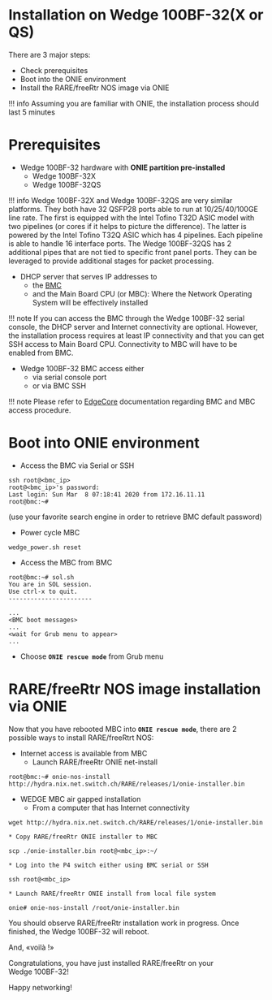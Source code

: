 # **Installation on Wedge 100BF-32(X or QS)**

There are 3 major steps:

* Check prerequisites
* Boot into the ONIE environment
* Install the RARE/freeRtr NOS image via ONIE

!!! info
    Assuming you are familiar with ONIE, the installation process should last 5 minutes

# Prerequisites
* Wedge 100BF-32 hardware with **ONIE partition pre-installed**
    * Wedge 100BF-32X
    * Wedge 100BF-32QS

!!! info
    Wedge 100BF-32X and Wedge 100BF-32QS are very similar platforms. They both have 32 QSFP28 ports able to run at 10/25/40/100GE line rate. The first is equipped with the Intel Tofino T32D ASIC model with two pipelines (or cores if it helps to picture the difference). The latter is powered by the Intel Tofino T32Q ASIC which has 4 pipelines. Each pipeline is able to handle 16 interface ports. The Wedge 100BF-32QS has 2 additional pipes that are not tied to specific front panel ports. They can be leveraged to provide additional stages for packet processing.

* DHCP server that serves IP addresses to
    * the [BMC](https://en.wikipedia.org/wiki/Baseboard_Management_Controller)
    * and the Main Board CPU (or MBC): Where the Network Operating System will be effectively installed

!!! note
    If you can access the BMC through the Wedge 100BF-32 serial console, the DHCP server and Internet connectivity are optional. However, the installation process requires at least IP connectivity and that you can get SSH access to Main Board CPU. Connectivity to MBC will have to be enabled from BMC.

* Wedge 100BF-32 BMC access either
    * via serial console port
    * or via BMC SSH

!!! note
    Please refer to [EdgeCore](https://www.edge-core.com/) documentation regarding BMC and MBC access procedure.

# Boot into ONIE environment

* Access the BMC via Serial or SSH
```
ssh root@<bmc_ip>
root@<bmc_ip>'s password:
Last login: Sun Mar  8 07:18:41 2020 from 172.16.11.11
root@bmc:~#
```
(use your favorite search engine in order to retrieve BMC default password)
* Power cycle MBC
```
wedge_power.sh reset
```

* Access the MBC from BMC
```
root@bmc:~# sol.sh
You are in SOL session.
Use ctrl-x to quit.
-----------------------

...
<BMC boot messages>
...
<wait for Grub menu to appear>
...
```

* Choose **`ONIE rescue mode`** from Grub menu

# RARE/freeRtr NOS image installation via ONIE
Now that you have rebooted MBC into **`ONIE rescue mode`**, there are 2 possible ways to install RARE/freeRtrt NOS:

* Internet access is available from MBC
    * Launch RARE/freeRtr ONIE net-install
```
root@bmc:~# onie-nos-install http://hydra.nix.net.switch.ch/RARE/releases/1/onie-installer.bin
```

* WEDGE MBC air gapped installation
    * From a computer that has Internet connectivity
```
wget http://hydra.nix.net.switch.ch/RARE/releases/1/onie-installer.bin
```
    * Copy RARE/freeRtr ONIE installer to MBC
```
scp ./onie-installer.bin root@<mbc_ip>:~/
```
    * Log into the P4 switch either using BMC serial or SSH
```
ssh root@<mbc_ip>
```
    * Launch RARE/freeRtr ONIE install from local file system
```
onie# onie-nos-install /root/onie-installer.bin
```
You should observe RARE/freeRtr installation work in progress. Once finished, the Wedge 100BF-32 will reboot.

And, «voilà !»

Congratulations, you have just installed RARE/freeRtr on your Wedge 100BF-32!

Happy networking!
